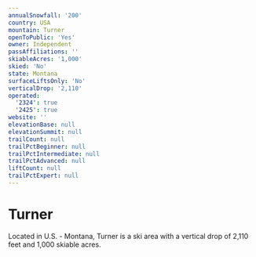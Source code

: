 ```yaml
---
annualSnowfall: '200'
country: USA
mountain: Turner
openToPublic: 'Yes'
owner: Independent
passAffiliations: ''
skiableAcres: '1,000'
skied: 'No'
state: Montana
surfaceLiftsOnly: 'No'
verticalDrop: '2,110'
operated:
  '2324': true
  '2425': true
website: ''
elevationBase: null
elevationSummit: null
trailCount: null
trailPctBeginner: null
trailPctIntermediate: null
trailPctAdvanced: null
liftCount: null
trailPctExpert: null
---
```



# Turner

Located in U.S. - Montana, Turner is a ski area with a vertical drop of 2,110 feet and 1,000 skiable acres.
